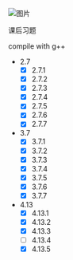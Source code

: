 ![图片](https://files.catbox.moe/sg2v1v.jpg)

课后习题

compile with g++


+ 2.7
	- [x] 2.7.1
	- [x] 2.7.2
	- [x] 2.7.3
	- [x] 2.7.4
	- [x] 2.7.5
	- [x] 2.7.6
	- [x] 2.7.7
+ 3.7
	- [x] 3.7.1
	- [x] 3.7.2
	- [x] 3.7.3
	- [x] 3.7.4
	- [x] 3.7.5
	- [x] 3.7.6
	- [x] 3.7.7			
+ 4.13
	- [x] 4.13.1
	- [x] 4.13.2
	- [x] 4.13.3
	- [ ] 4.13.4	
	- [x] 4.13.5		